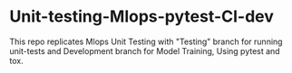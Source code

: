 # Unit-testing-Mlops-pytest-CI-dev
This repo replicates Mlops Unit Testing with "Testing" branch for running unit-tests and Development branch for Model Training, Using pytest and tox.
